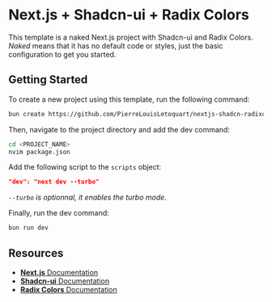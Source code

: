 # Next.js + Shadcn-ui + Radix Colors

This template is a naked Next.js project with Shadcn-ui and Radix Colors. _Naked_ means that it has no default code or styles, just the basic configuration to get you started.

## Getting Started

To create a new project using this template, run the following command:

```bash
bun create https://github.com/PierreLouisLetoquart/nextjs-shadcn-radixcol <PROJECT_NAME>
```

Then, navigate to the project directory and add the dev command:

```bash
cd <PROJECT_NAME>
nvim package.json
```

Add the following script to the `scripts` object:

```json
"dev": "next dev --turbo"
```

_`--turbo` is optionnal, it enables the turbo mode._

Finally, run the dev command:

```bash
bun run dev
```

## Resources

- [**Next.js** Documentation](https://nextjs.org/docs)
- [**Shadcn-ui** Documentation](https://ui.shadcn.com/docs)
- [**Radix Colors** Documentation](https://www.radix-ui.com/colors)
